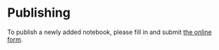 # Publishing

To publish a newly added notebook, please fill in and submit [the online form](https://forms.office.com/r/thXyxRne8Z).

